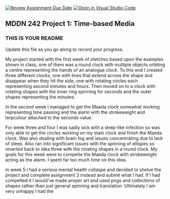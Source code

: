 [![Review Assignment Due Date](https://classroom.github.com/assets/deadline-readme-button-24ddc0f5d75046c5622901739e7c5dd533143b0c8e959d652212380cedb1ea36.svg)](https://classroom.github.com/a/JAZAP9dv)
[![Open in Visual Studio Code](https://classroom.github.com/assets/open-in-vscode-718a45dd9cf7e7f842a935f5ebbe5719a5e09af4491e668f4dbf3b35d5cca122.svg)](https://classroom.github.com/online_ide?assignment_repo_id=11439578&assignment_repo_type=AssignmentRepo)
## MDDN 242 Project 1: Time-based Media  

### THIS IS YOUR README

Update this file as you go along to record your progress.

My project started with the first week of stetches based upon the examples shown in class, one of them was a round clock with multiple objects orbiting a centre representing the hands of an analogue clock. To this end I created three different clocks, one with lines that extend across the shape and disappear when they hit the side, one with rotating circles each representing second minutes and hours. Then moved on to a clock with rotating shapes with the inner ring spinning for seconds and the outer shapes representing the minutes. 

In the second week I managed to get the Maeda clock somewhat working representing time passing and the alarm with the strokeweight and lerpcolour attached to the seconds value.

For week three and four I was sadly sick with a strep-like infection so was only able to get the circles working on my main clock and finish the Maeda clock. Was also dealing with brain fog and issues concentrating due to lack of sleep. Also ran into significant issues with the spinning of ellispes so reverted back to idea three with the rotating shapes in a round clock. My goals for this week were to compelte the Maeda clock with strokeweight acting as the alarm. I spent far too much time on this idea. 

In week 5 I had a serious mental health collaspe and decided to shelve the project and complete assignment 2 instead and submit what I had. If I had compelted it I would've made proper art and used pngs and collections of shapes rather than just general spinning and translation. Ultimately I am very unhappy I had the 